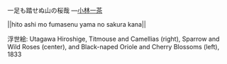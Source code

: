 一足も踏せぬ山の桜哉
—[小林一茶](https://ja.wikipedia.org/wiki/小林一茶)

||hito ashi mo fumasenu yama no sakura kana||

浮世絵: Utagawa Hiroshige, Titmouse and Camellias (right), Sparrow and Wild Roses (center), and Black-naped Oriole and Cherry Blossoms (left), 1833